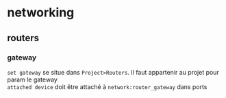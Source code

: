 # networking
## routers
### gateway
`set gateway` se situe dans `Project>Routers`. Il faut appartenir au projet pour param le gateway  
`attached device` doit être attaché à `network:router_gateway` dans ports
